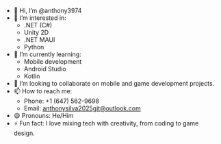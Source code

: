 - 👋 Hi, I’m @anthony3974
- 👀 I’m interested in:
  - .NET (C#)
  - Unity 2D
  - .NET MAUI
  - Python
- 🌱 I’m currently learning:
  - Mobile development
  - Android Studio
  - Kotlin
- 💞️ I’m looking to collaborate on mobile and game development projects.
- 📫 How to reach me:
  - Phone: +1 (647) 562-9698
  - Email: anthonysilva2025git@outlook.com
- 😄 Pronouns: He/Him
- ⚡ Fun fact: I love mixing tech with creativity, from coding to game design.


<!---
anthony3974/anthony3974 is a ✨ special ✨ repository because its `README.md` (this file) appears on your GitHub profile.
You can click the Preview link to take a look at your changes.
--->
